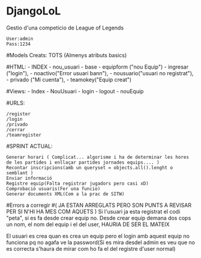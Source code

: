 # DjangoLoL
Gestio d'una competicio de League of Legends

	User:admin
	Pass:1234

#Models Creats:
 	TOTS
	(Almenys atributs basics)

#HTML:
	- INDEX
	- nou_usuari
	- base
	- equipform ("nou Equip")
	- ingresar ("login"),
	- noactivo("Error usuari bann"),
	- nousuario("usuari no registrat"),
	- privado ("Mi cuenta"),
	- teamokey("Equip creat")
  
#Views:
	- Index
	- NouUsuari
	- login
	- logout
	- nouEquip

#URLS:

	/register
	/login
	/privado
	/cerrar
	/teamregister
	
#SPRINT ACTUAL:

	Generar horari ( Complicat... algorisme i ha de determinar les hores de les partides i enllaçar partides jornades equips.... )
	Recontar inscripcions(amb un queryset = objects.all().lenght o semblant )
	Enviar informació
	Registre equip(Falta registrar jugadors pero casi xD)
	Comprobaciò usuaris(Fer una funcio)
	Generar documents XML(Com a la prac de SITW)

  
  
#Errors a corregir
#( JA ESTAN ARREGLATS PERO SON PUNTS A REVISAR PER SI N'HI HA MES COM AQUETS )
Si l'usuari ja esta registrat el codi "peta", si es fa desde crear equip no.
Desde crear equip demana dos cops un nom, el nom del equip i el del user, HAURIA DE SER EL MATEIX

El usuari es crea quan es crea un equip pero el login amb aquest equip no funciona pq no agafa ve la password(Si es mira desdel admin es veu que no es correcta s'haura de mirar com ho fa el del registre d'user normal)
